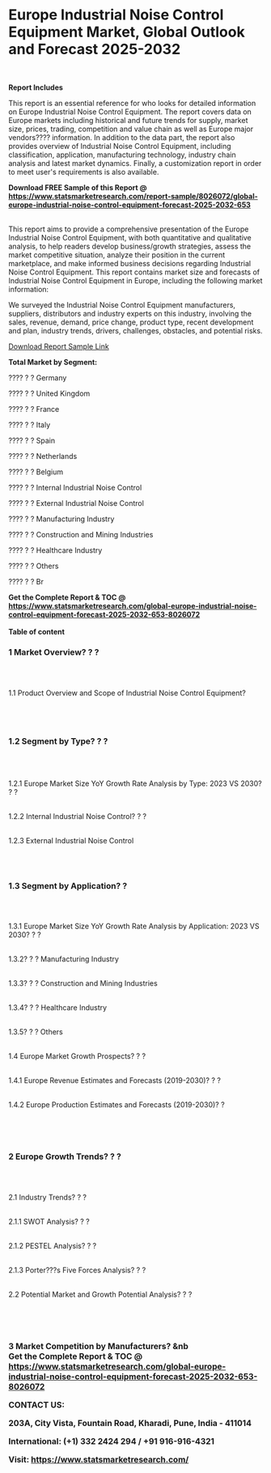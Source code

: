 <h1>Europe Industrial Noise Control Equipment Market, Global Outlook and Forecast 2025-2032</h1><br/><p><strong>Report Includes</strong></p><p>
 
 </p><p>This report is an essential reference for who looks for detailed information on Europe Industrial Noise Control Equipment. The report covers data on Europe markets including historical and future trends for supply, market size, prices, trading, competition and value chain as well as Europe major vendors???? information. In addition to the data part, the report also provides overview of Industrial Noise Control Equipment, including classification, application, manufacturing technology, industry chain analysis and latest market dynamics. Finally, a customization report in order to meet user's requirements is also available.</p><div><b>Download FREE Sample of this Report @ <a href="https://www.statsmarketresearch.com/download-free-sample/8026072/global-europe-industrial-noise-control-equipment-forecast-2025-2032-653">https://www.statsmarketresearch.com/report-sample/8026072/global-europe-industrial-noise-control-equipment-forecast-2025-2032-653</a></b></div><br><p>
 
 </p><p>This report aims to provide a comprehensive presentation of the Europe Industrial Noise Control Equipment, with both quantitative and qualitative analysis, to help readers develop business/growth strategies, assess the market competitive situation, analyze their position in the current marketplace, and make informed business decisions regarding Industrial Noise Control Equipment. This report contains market size and forecasts of Industrial Noise Control Equipment in Europe, including the following market information:</p><p>
 
 We surveyed the Industrial Noise Control Equipment manufacturers, suppliers, distributors and industry experts on this industry, involving the sales, revenue, demand, price change, product type, recent development and plan, industry trends, drivers, challenges, obstacles, and potential risks.</p><p><a href="https://www.statsmarketresearch.com/download-free-sample/8026072/global-europe-industrial-noise-control-equipment-forecast-2025-2032-653">Download Report Sample Link</a></p><p>
 
 </p><p><strong>Total Market by Segment:</strong></p><p>
 
 </p><p>
 
 </p><p>???? ? ? Germany</p><p>
 
 ???? ? ? United Kingdom</p><p>
 
 ???? ? ? France</p><p>
 
 ???? ? ? Italy</p><p>
 
 ???? ? ? Spain</p><p>
 
 ???? ? ? Netherlands</p><p>
 
 ???? ? ? Belgium</p><p>
 
 </p><p>
 
 </p><p>???? ? ? Internal Industrial Noise Control</p><p>
 
 ???? ? ? External Industrial Noise Control</p><p>
 
 </p><p>???? ? ? Manufacturing Industry</p><p>
 
 ???? ? ? Construction and Mining Industries</p><p>
 
 ???? ? ? Healthcare Industry</p><p>
 
 ???? ? ? Others</p><p>
 
 </p><p>???? ? ? Br</p><div><b>Get the Complete Report & TOC @ <a href="https://www.statsmarketresearch.com/global-europe-industrial-noise-control-equipment-forecast-2025-2032-653-8026072">https://www.statsmarketresearch.com/global-europe-industrial-noise-control-equipment-forecast-2025-2032-653-8026072</a></b></div><br><b>Table of content</b><p><h2 style="font-size:16px">1 Market Overview? ? ? </h2><br />
 
 <br />
 
 <p>1.1 Product Overview and Scope of Industrial Noise Control Equipment? </p><br />
 
 <br />
 
 <h2><strong><span style="font-size:16px">1.2 Segment by Type? ? ? </span></strong></h2><br />
 
 <br />
 
 <p>1.2.1 Europe Market Size YoY Growth Rate Analysis by Type: 2023 VS 2030? ? ? <br /><br />
 
 1.2.2 Internal Industrial Noise Control? ? ? <br /><br />
 
 1.2.3 External Industrial Noise Control<br /><br />
 
 <br />
 
 <h2 style="font-size:16px">1.3 Segment by Application? ? </h2><br />
 
 <br />
 
 <p>1.3.1 Europe Market Size YoY Growth Rate Analysis by Application: 2023 VS 2030? ? ? <br /><br />
 
 1.3.2? ? ? Manufacturing Industry<br /><br />
 
 1.3.3? ? ? Construction and Mining Industries<br /><br />
 
 1.3.4? ? ? Healthcare Industry<br /><br />
 
 1.3.5? ? ? Others<br /><br />
 
 1.4 Europe Market Growth Prospects? ? ? <br /><br />
 
 1.4.1 Europe Revenue Estimates and Forecasts (2019-2030)? ? ? <br /><br />
 
 1.4.2 Europe Production Estimates and Forecasts (2019-2030)? ? </p><br />
 
 <br />
 
 <h2 style="font-size:16px">2 Europe Growth Trends? ? ? </h2><br />
 
 <br />
 
 <p>2.1 Industry Trends? ? ? <br /><br />
 
 2.1.1 SWOT Analysis? ? ? <br /><br />
 
 2.1.2 PESTEL Analysis? ? ? <br /><br />
 
 2.1.3 Porter???s Five Forces Analysis? ? ? <br /><br />
 
 2.2 Potential Market and Growth Potential Analysis? ? ? </p><br />
 
 <br />
 
 <h2 style="font-size:16px">3 Market Competition by Manufacturers? &nb<br><div><b>Get the Complete Report & TOC @ <a href="https://www.statsmarketresearch.com/global-europe-industrial-noise-control-equipment-forecast-2025-2032-653-8026072">https://www.statsmarketresearch.com/global-europe-industrial-noise-control-equipment-forecast-2025-2032-653-8026072</a></b></div></p>
 
 <b>CONTACT US:</b><br>
 
 203A, City Vista, Fountain Road, Kharadi, Pune, India - 411014 <br>
 
 International: (+1) 332 2424 294 / +91 916-916-4321<br>
 
 Visit: <a href="https://www.statsmarketresearch.com/">https://www.statsmarketresearch.com/</a>
 
 <br>